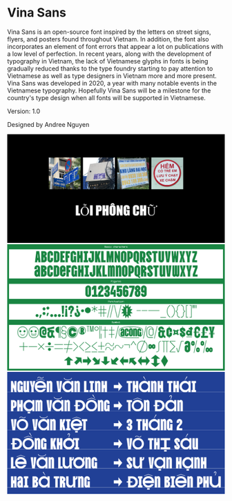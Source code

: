 # Vina Sans

Vina Sans is an open-source font inspired by the letters on street signs, flyers, and posters found throughout Vietnam. In addition, the font also incorporates an element of font errors that appear a lot on publications with a low level of perfection. In recent years, along with the development of typography in Vietnam, the lack of Vietnamese glyphs in fonts is being gradually reduced thanks to the type foundry starting to pay attention to Vietnamese as well as type designers in Vietnam more and more present.
Vina Sans was developed in 2020, a year with many notable events in the Vietnamese typography. Hopefully Vina Sans will be a milestone for the country's type design when all fonts will be supported in Vietnamese.

Version: 1.0

Designed by Andree Nguyen

![01](docs/01.png)
![02](docs/02.png)
![03](docs/03.png)
